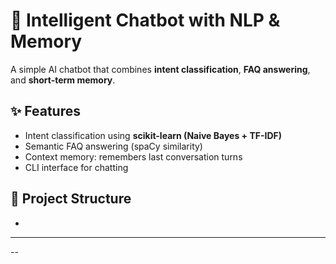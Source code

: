 # 🤖 Intelligent Chatbot with NLP & Memory

A simple AI chatbot that combines **intent classification**, **FAQ answering**, and **short-term memory**.

## ✨ Features
- Intent classification using **scikit-learn (Naive Bayes + TF-IDF)**
- Semantic FAQ answering (spaCy similarity)
- Context memory: remembers last conversation turns
- CLI interface for chatting

## 📂 Project Structure
-
---
--

